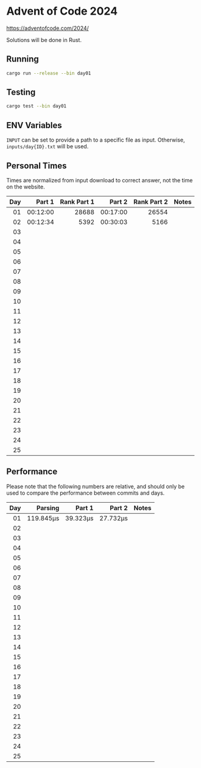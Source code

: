 # Advent of Code 2024

https://adventofcode.com/2024/

Solutions will be done in Rust.

## Running

```bash
cargo run --release --bin day01
```

## Testing

```bash
cargo test --bin day01
```

## ENV Variables

`INPUT` can be set to provide a path to a specific file as input. Otherwise, `inputs/day{ID}.txt` will be used.

## Personal Times

Times are normalized from input download to correct answer, not the time on the website.

|  Day |   Part 1 | Rank Part 1 |   Part 2 | Rank Part 2 | Notes |
| ---: | -------: | ----------: | -------: | ----------: | ----: |
|   01 | 00:12:00 |       28688 | 00:17:00 |       26554 |       |
|   02 | 00:12:34 |        5392 | 00:30:03 |        5166 |       |
|   03 |          |             |          |             |       |
|   04 |          |             |          |             |       |
|   05 |          |             |          |             |       |
|   06 |          |             |          |             |       |
|   07 |          |             |          |             |       |
|   08 |          |             |          |             |       |
|   09 |          |             |          |             |       |
|   10 |          |             |          |             |       |
|   11 |          |             |          |             |       |
|   12 |          |             |          |             |       |
|   13 |          |             |          |             |       |
|   14 |          |             |          |             |       |
|   15 |          |             |          |             |       |
|   16 |          |             |          |             |       |
|   17 |          |             |          |             |       |
|   18 |          |             |          |             |       |
|   19 |          |             |          |             |       |
|   20 |          |             |          |             |       |
|   21 |          |             |          |             |       |
|   22 |          |             |          |             |       |
|   23 |          |             |          |             |       |
|   24 |          |             |          |             |       |
|   25 |          |             |          |             |       |

## Performance

Please note that the following numbers are relative, and should only be used to compare the performance between commits and days.

|  Day |   Parsing |   Part 1 |   Part 2 | Notes |
| ---: | --------: | -------: | -------: | ----: |
|   01 | 119.845µs | 39.323µs | 27.732µs |       |
|   02 |           |          |          |       |
|   03 |           |          |          |       |
|   04 |           |          |          |       |
|   05 |           |          |          |       |
|   06 |           |          |          |       |
|   07 |           |          |          |       |
|   08 |           |          |          |       |
|   09 |           |          |          |       |
|   10 |           |          |          |       |
|   11 |           |          |          |       |
|   12 |           |          |          |       |
|   13 |           |          |          |       |
|   14 |           |          |          |       |
|   15 |           |          |          |       |
|   16 |           |          |          |       |
|   17 |           |          |          |       |
|   18 |           |          |          |       |
|   19 |           |          |          |       |
|   20 |           |          |          |       |
|   21 |           |          |          |       |
|   22 |           |          |          |       |
|   23 |           |          |          |       |
|   24 |           |          |          |       |
|   25 |           |          |          |       |
